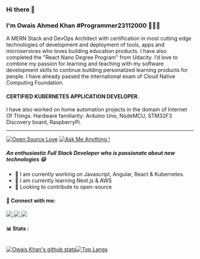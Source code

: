 ### Hi there 👋

### I'm Owais Ahmed Khan #Programmer23112000 👨🏻‍💻
A MERN Stack and DevOps Architect with certification in most cutting edge technologies of development and deployment of tools, apps and microservices who loves building education products. I have also completed the "React Nano Degree Program" from Udacity. I’d love to combine my passion for learning and teaching with my software development skills to continue building personalized learning products for people. I have already passed the international exam of Cloud Native Computing Foundation.

#### CERTIFIED KUBERNETES APPLICATION DEVELOPER.

I have also worked on home automation projects in the domain of Internet Of Things.
Hardware familiarity: Arduino Uno, NodeMCU, STM32F3 Discovery board, RaspberryPi.
<hr style="height: 1px;">

[![Open Source Love](https://badges.frapsoft.com/os/v2/open-source-150x25.png?v=103)](https://github.com/Owaisk23)
[![Ask Me Anything !](https://img.shields.io/badge/Ask%20me-anything-1abc9c.svg)](https://github.com/Owaisk23)



##### An enthusiastic Full Stack Developer who is passionate about new technologies 😃

- 🔭 I am currently working on Javascript, Angular, React & Kubernetes.
- 🌱 I am currently learning Next.js & AWS
- 💫 Looking to contribute to open-source



#### 🤝 Connect with me:

<a href="https://www.linkedin.com/in/owais-ahmed-khan-7597081a9/">
<img src="https://img.shields.io/badge/linkedin%20-%230077B5.svg?&style=for-the-badge&logo=linkedin&logoColor=white"/>
</a>
<a href="https://twitter.com/OwaisAh70338850">
<img src="https://img.shields.io/badge/Twitter%20-%231DA1F2.svg?&style=for-the-badge&logo=Twitter&logoColor=white"/>
</a>
<a href="mailto:o.owaisk23@gmail.com">
<img src="https://img.shields.io/badge/gmail-D14836.svg?&style=for-the-badge&logo=gmail&logoColor=white"/> 
</a>

<br />

#### 📊 Stats :

<div style="display: flex;">

[![Owais Khan's github stats](https://github-readme-stats.vercel.app/api?username=Owaisk23&show_icons=true&theme=radical)](https://github.com/anuraghazra/github-readme-stats)


[![Top Langs](https://github-readme-stats.vercel.app/api/top-langs/?username=Owaisk23&layout=compact&theme=radical)](https://github.com/anuraghazra/github-readme-stats)
</div>

